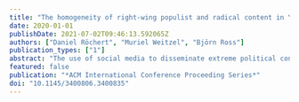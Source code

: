 ```yaml
---
title: "The homogeneity of right-wing populist and radical content in YouTube recommendations"
date: 2020-01-01
publishDate: 2021-07-02T09:46:13.592065Z
authors: ["Daniel Röchert", "Muriel Weitzel", "Björn Ross"]
publication_types: ["1"]
abstract: "The use of social media to disseminate extreme political content on the web, especially right-wing populist propaganda, is no longer a rarity in today's life. Recommendation systems of social platforms, which provide personalized filtering of content, can contribute to users forming homogeneous cocoons around themselves. This study investigates YouTube's recommendations system based on 1,663 German political videos in order to analyze the homogeneity of the related content. After examining two datasets (right-wing populist and politically neutral videos), each consisting of ten initial videos and their first and second level recommendations, we show that there is a high degree of homogeneity of right-wing populist and neutral political content in the recommendation network. These findings offer preliminary evidence on the role of YouTube recommendations in fueling the creation of ideologically like-minded information spaces."
featured: false
publication: "*ACM International Conference Proceeding Series*"
doi: "10.1145/3400806.3400835"
---
```


